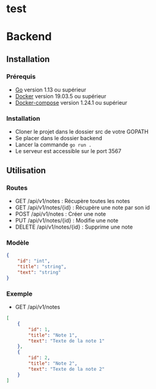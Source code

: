 # test

# Backend
## Installation
### Prérequis
- [Go](https://golang.org/dl/) version 1.13 ou supérieur
- [Docker](https://docs.docker.com/install/) version 19.03.5 ou supérieur
- [Docker-compose](https://docs.docker.com/compose/install/) version 1.24.1 ou supérieur

### Installation
- Cloner le projet dans le dossier src de votre GOPATH
- Se placer dans le dossier backend
- Lancer la commande `go run .`
- Le serveur est accessible sur le port 3567

## Utilisation
### Routes
- GET /api/v1/notes : Récupère toutes les notes
- GET /api/v1/notes/{id} : Récupère une note par son id
- POST /api/v1/notes : Créer une note
- PUT /api/v1/notes/{id} : Modifie une note
- DELETE /api/v1/notes/{id} : Supprime une note

### Modèle
```json
{
    "id": "int",
    "title": "string",
    "text": "string"
}
```

### Exemple
- GET /api/v1/notes
```json
[
    {
        "id": 1,
        "title": "Note 1",
        "text": "Texte de la note 1"
    },
    {
        "id": 2,
        "title": "Note 2",
        "text": "Texte de la note 2"
    }
]
```
